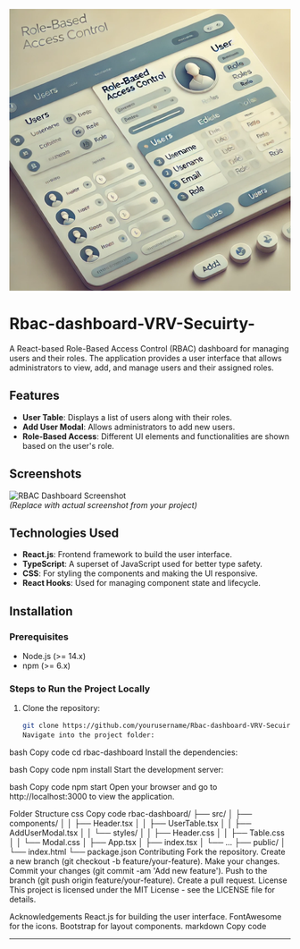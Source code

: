 ![Alt text](https://github.com/yoshita19/Rbac-dashboard-VRV-Secuirty-/blob/main/Model.webp)

# Rbac-dashboard-VRV-Secuirty-

A React-based Role-Based Access Control (RBAC) dashboard for managing users and their roles. The application provides a user interface that allows administrators to view, add, and manage users and their assigned roles.

## Features

- **User Table**: Displays a list of users along with their roles.
- **Add User Modal**: Allows administrators to add new users.
- **Role-Based Access**: Different UI elements and functionalities are shown based on the user's role.

## Screenshots

![RBAC Dashboard Screenshot](./assets/screenshots/rbac-dashboard.png)  
*(Replace with actual screenshot from your project)*

## Technologies Used

- **React.js**: Frontend framework to build the user interface.
- **TypeScript**: A superset of JavaScript used for better type safety.
- **CSS**: For styling the components and making the UI responsive.
- **React Hooks**: Used for managing component state and lifecycle.

## Installation

### Prerequisites

- Node.js (>= 14.x)
- npm (>= 6.x)

### Steps to Run the Project Locally

1. Clone the repository:
   ```bash
   git clone https://github.com/yourusername/Rbac-dashboard-VRV-Secuirty.git
   Navigate into the project folder:

bash
Copy code
cd rbac-dashboard
Install the dependencies:

bash
Copy code
npm install
Start the development server:

bash
Copy code
npm start
Open your browser and go to http://localhost:3000 to view the application.

Folder Structure
css
Copy code
rbac-dashboard/
├── src/
│   ├── components/
│   │   ├── Header.tsx
│   │   ├── UserTable.tsx
│   │   ├── AddUserModal.tsx
│   │   └── styles/
│   │       ├── Header.css
│   │       ├── Table.css
│   │       └── Modal.css
│   ├── App.tsx
│   ├── index.tsx
│   └── ...
├── public/
│   └── index.html
└── package.json
Contributing
Fork the repository.
Create a new branch (git checkout -b feature/your-feature).
Make your changes.
Commit your changes (git commit -am 'Add new feature').
Push to the branch (git push origin feature/your-feature).
Create a pull request.
License
This project is licensed under the MIT License - see the LICENSE file for details.

Acknowledgements
React.js for building the user interface.
FontAwesome for the icons.
Bootstrap for layout components.
markdown
Copy code

---






